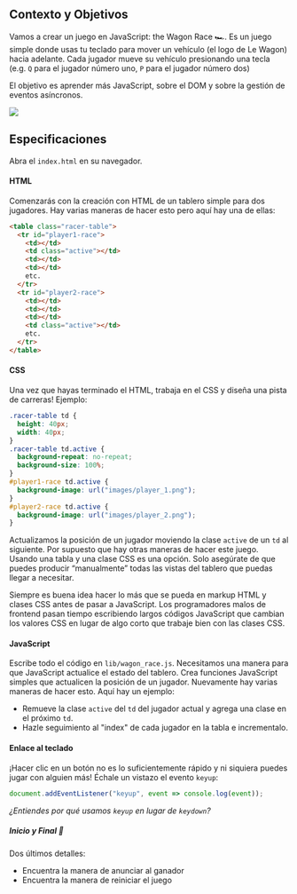 ## Contexto y Objetivos

Vamos a crear un juego en JavaScript: the Wagon Race 🏎. Es un juego simple donde usas tu teclado para mover un vehículo (el logo de Le Wagon) hacia adelante. Cada jugador mueve su vehículo presionando una tecla (e.g. `Q` para el jugador número uno, `P` para el jugador número dos)

El objetivo es aprender más JavaScript, sobre el DOM y sobre la gestión de eventos asíncronos.

![](https://raw.githubusercontent.com/lewagon/fullstack-images/master/frontend/wagon_race.gif)

## Especificaciones

Abra el `index.html` en su navegador.

#### HTML

Comenzarás con la creación con HTML de un tablero simple para dos jugadores. Hay varias maneras de hacer esto pero aquí hay una de ellas:

```html
<table class="racer-table">
  <tr id="player1-race">
    <td></td>
    <td class="active"></td>
    <td></td>
    <td></td>
    etc.
  </tr>
  <tr id="player2-race">
    <td></td>
    <td></td>
    <td></td>
    <td class="active"></td>
    etc.
  </tr>
</table>
```
#### CSS

Una vez que hayas terminado el HTML, trabaja en el CSS y diseña una pista de carreras! Ejemplo:

```css
.racer-table td {
  height: 40px;
  width: 40px;
}
.racer-table td.active {
  background-repeat: no-repeat;
  background-size: 100%;
}
#player1-race td.active {
  background-image: url("images/player_1.png");
}
#player2-race td.active {
  background-image: url("images/player_2.png");
}
```

Actualizamos la posición de un jugador moviendo la clase `active` de un `td` al siguiente. Por supuesto que hay otras maneras de hacer este juego. Usando una tabla y una clase CSS es una opción. Solo asegúrate de que puedes producir “manualmente” todas las vistas del tablero que puedas llegar a necesitar.

Siempre es buena idea hacer lo más que se pueda en markup HTML y clases CSS antes de pasar a JavaScript. Los programadores malos de frontend pasan tiempo escribiendo largos códigos JavaScript que cambian los valores CSS en lugar de algo corto que trabaje bien con las clases CSS.

#### JavaScript

Escribe todo el código en `lib/wagon_race.js`. Necesitamos una manera para que JavaScript actualice el estado del tablero. Crea funciones JavaScript simples que actualicen la posición de un jugador. Nuevamente hay varias maneras de hacer esto. Aquí hay un ejemplo:

- Remueve la clase `active` del `td` del jugador actual y agrega una clase en el próximo `td`.
- Hazle seguimiento al "index" de cada jugador en la tabla e incrementalo.

#### Enlace al teclado

¡Hacer clic en un botón no es lo suficientemente rápido y ni siquiera puedes jugar con alguien más! Échale un vistazo el evento `keyup`:

```js
document.addEventListener("keyup", event => console.log(event));
```

_¿Entiendes por qué usamos `keyup` en lugar de `keydown`?_

##### Inicio y Final 🏁

Dos últimos detalles:

- Encuentra la manera de anunciar al ganador
- Encuentra la manera de reiniciar el juego
